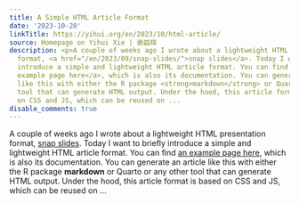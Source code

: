 ```yaml
---
title: A Simple HTML Article Format
date: '2023-10-20'
linkTitle: https://yihui.org/en/2023/10/html-article/
source: Homepage on Yihui Xie | 谢益辉
description: <p>A couple of weeks ago I wrote about a lightweight HTML presentation
  format, <a href="/en/2023/09/snap-slides/">snap slides</a>. Today I want to briefly
  introduce a simple and lightweight HTML article format. You can find <a href="https://cran.r-project.org/web/packages/markdown/vignettes/article.html">an
  example page here</a>, which is also its documentation. You can generate an article
  like this with either the R package <strong>markdown</strong> or Quarto or any other
  tool that can generate HTML output. Under the hood, this article format is based
  on CSS and JS, which can be reused on ...
disable_comments: true
---
```

<p>A couple of weeks ago I wrote about a lightweight HTML presentation format, <a href="/en/2023/09/snap-slides/">snap slides</a>. Today I want to briefly introduce a simple and lightweight HTML article format. You can find <a href="https://cran.r-project.org/web/packages/markdown/vignettes/article.html">an example page here</a>, which is also its documentation. You can generate an article like this with either the R package <strong>markdown</strong> or Quarto or any other tool that can generate HTML output. Under the hood, this article format is based on CSS and JS, which can be reused on ...
